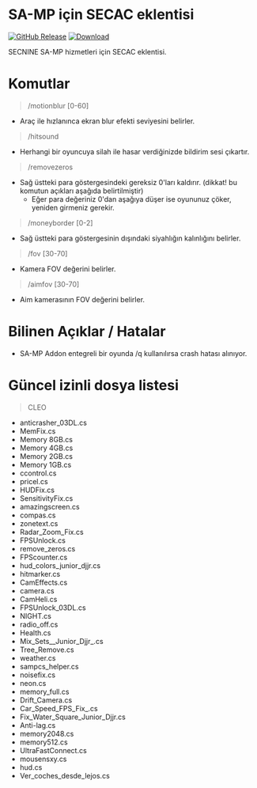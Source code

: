 # SA-MP için SECAC eklentisi

[![GitHub Release](https://img.shields.io/github/release/sec9/SECAC-SAMP.svg)](https://github.com/sec9/SECAC-SAMP/releases/latest) [![Download](https://img.shields.io/github/downloads/sec9/SECAC-SAMP/total.svg?r2)](https://github.com/sec9/SECAC-SAMP/releases/latest)

SECNINE SA-MP hizmetleri için SECAC eklentisi.

# Komutlar
> /motionblur [0-60]
- Araç ile hızlanınca ekran blur efekti seviyesini belirler.
> /hitsound
- Herhangi bir oyuncuya silah ile hasar verdiğinizde bildirim sesi çıkartır.
> /removezeros
- Sağ üstteki para göstergesindeki gereksiz 0'ları kaldırır. (dikkat! bu komutun açıkları aşağıda belirtilmiştir)
  - Eğer para değeriniz 0'dan aşağıya düşer ise oyununuz çöker, yeniden girmeniz gerekir.
> /moneyborder [0-2]
- Sağ üstteki para göstergesinin dışındaki siyahlığın kalınlığını belirler.
> /fov [30-70]
- Kamera FOV değerini belirler.
> /aimfov [30-70]
- Aim kamerasının FOV değerini belirler.

# Bilinen Açıklar / Hatalar
- SA-MP Addon entegreli bir oyunda /q kullanılırsa crash hatası alınıyor.

# Güncel izinli dosya listesi

> CLEO
- anticrasher_03DL.cs
- MemFix.cs
- Memory 8GB.cs
- Memory 4GB.cs
- Memory 2GB.cs
- Memory 1GB.cs
- ccontrol.cs
- pricel.cs
- HUDFix.cs
- SensitivityFix.cs
- amazingscreen.cs
- compas.cs
- zonetext.cs
- Radar_Zoom_Fix.cs
- FPSUnlock.cs
- remove_zeros.cs
- FPScounter.cs
- hud_colors_junior_djjr.cs
- hitmarker.cs
- CamEffects.cs
- camera.cs
- CamHeli.cs
- FPSUnlock_03DL.cs
- NIGHT.cs
- radio_off.cs
- Health.cs
- Mix_Sets__Junior_Djjr_.cs
- Tree_Remove.cs
- weather.cs
- sampcs_helper.cs
- noisefix.cs
- neon.cs
- memory_full.cs
- Drift_Camera.cs
- Car_Speed_FPS_Fix_.cs
- Fix_Water_Square_Junior_Djjr.cs
- Anti-lag.cs
- memory2048.cs
- memory512.cs
- UltraFastConnect.cs
- mousensxy.cs
- hud.cs
- Ver_coches_desde_lejos.cs
